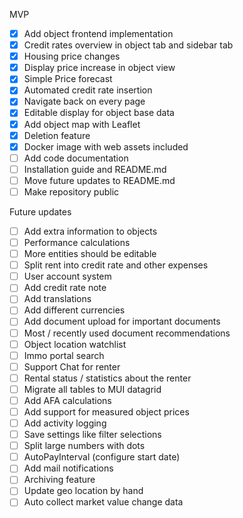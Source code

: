 MVP
- [x] Add object frontend implementation
- [x] Credit rates overview in object tab and sidebar tab
- [x] Housing price changes
- [x] Display price increase in object view
- [x] Simple Price forecast
- [x] Automated credit rate insertion
- [x] Navigate back on every page
- [x] Editable display for object base data
- [x] Add object map with Leaflet
- [x] Deletion feature
- [x] Docker image with web assets included
- [ ] Add code documentation
- [ ] Installation guide and README.md
- [ ] Move future updates to README.md
- [ ] Make repository public 

Future updates
- [ ] Add extra information to objects
- [ ] Performance calculations
- [ ] More entities should be editable
- [ ] Split rent into credit rate and other expenses
- [ ] User account system
- [ ] Add credit rate note
- [ ] Add translations
- [ ] Add different currencies
- [ ] Add document upload for important documents
- [ ] Most / recently used document recommendations
- [ ] Object location watchlist
- [ ] Immo portal search
- [ ] Support Chat for renter
- [ ] Rental status / statistics about the renter
- [ ] Migrate all tables to MUI datagrid
- [ ] Add AFA calculations
- [ ] Add support for measured object prices
- [ ] Add activity logging
- [ ] Save settings like filter selections
- [ ] Split large numbers with dots
- [ ] AutoPayInterval (configure start date)
- [ ] Add mail notifications
- [ ] Archiving feature
- [ ] Update geo location by hand
- [ ] Auto collect market value change data

